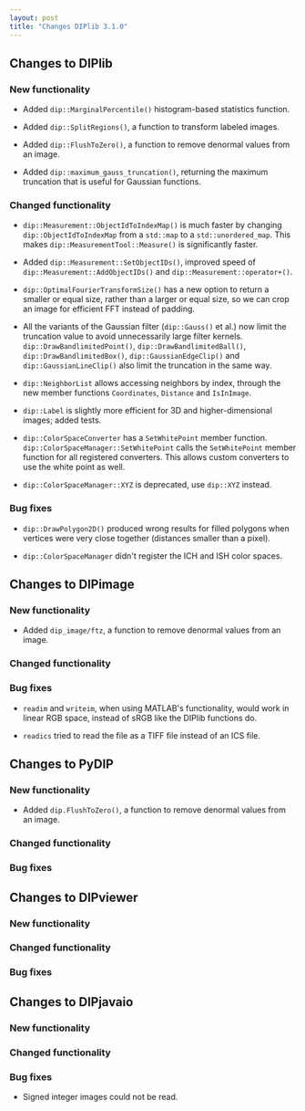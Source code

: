 ```yaml
---
layout: post
title: "Changes DIPlib 3.1.0"
---
```


## Changes to DIPlib

### New functionality

- Added `dip::MarginalPercentile()` histogram-based statistics function.

- Added `dip::SplitRegions()`, a function to transform labeled images.

- Added `dip::FlushToZero()`, a function to remove denormal values from an image.

- Added `dip::maximum_gauss_truncation()`, returning the maximum truncation that is useful for Gaussian functions.

### Changed functionality

- `dip::Measurement::ObjectIdToIndexMap()` is much faster by changing `dip::ObjectIdToIndexMap`
  from a `std::map` to a `std::unordered_map`. This makes `dip::MeasurementTool::Measure()` is significantly
  faster.

- Added `dip::Measurement::SetObjectIDs()`, improved speed of `dip::Measurement::AddObjectIDs()` and
  `dip::Measurement::operator+()`.

- `dip::OptimalFourierTransformSize()` has a new option to return a smaller or equal size, rather than
  a larger or equal size, so we can crop an image for efficient FFT instead of padding.

- All the variants of the Gaussian filter (`dip::Gauss()` et al.) now limit the truncation value to avoid
  unnecessarily large filter kernels. `dip::DrawBandlimitedPoint()`, `dip::DrawBandlimitedBall()`,
  `dip::DrawBandlimitedBox()`, `dip::GaussianEdgeClip()` and `dip::GaussianLineClip()` also limit the
  truncation in the same way.

- `dip::NeighborList` allows accessing neighbors by index, through the new member functions `Coordinates`,
  `Distance` and `IsInImage`.

- `dip::Label` is slightly more efficient for 3D and higher-dimensional images; added tests. 

- `dip::ColorSpaceConverter` has a `SetWhitePoint` member function. `dip::ColorSpaceManager::SetWhitePoint`
  calls the `SetWhitePoint` member function for all registered converters. This allows custom converters
  to use the white point as well.

- `dip::ColorSpaceManager::XYZ` is deprecated, use `dip::XYZ` instead.

### Bug fixes

- `dip::DrawPolygon2D()` produced wrong results for filled polygons when vertices were very close together
  (distances smaller than a pixel).

- `dip::ColorSpaceManager` didn't register the ICH and ISH color spaces.


## Changes to DIPimage

### New functionality

- Added `dip_image/ftz`, a function to remove denormal values from an image.

### Changed functionality

### Bug fixes

- `readim` and `writeim`, when using MATLAB's functionality, would work in linear RGB space, instead of sRGB
  like the DIPlib functions do.

- `readics` tried to read the file as a TIFF file instead of an ICS file.


## Changes to PyDIP

### New functionality

- Added `dip.FlushToZero()`, a function to remove denormal values from an image.

### Changed functionality

### Bug fixes


## Changes to DIPviewer

### New functionality

### Changed functionality

### Bug fixes


## Changes to DIPjavaio

### New functionality

### Changed functionality

### Bug fixes

- Signed integer images could not be read.
